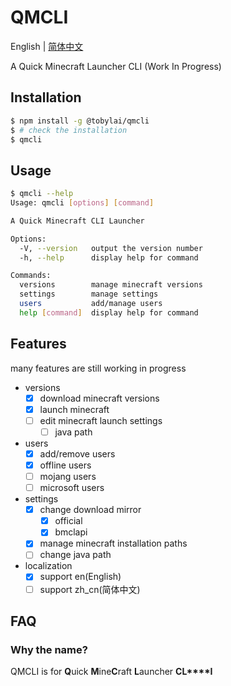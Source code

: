 # QMCLI
English | [简体中文](README_zh_cn.md)

A Quick Minecraft Launcher CLI (Work In Progress)

## Installation
```bash
$ npm install -g @tobylai/qmcli
$ # check the installation
$ qmcli
```

## Usage
```bash
$ qmcli --help
Usage: qmcli [options] [command]

A Quick Minecraft CLI Launcher

Options:
  -V, --version   output the version number
  -h, --help      display help for command

Commands:
  versions        manage minecraft versions
  settings        manage settings
  users           add/manage users
  help [command]  display help for command
```
## Features
many features are still working in progress

- versions
    - [X] download minecraft versions
    - [X] launch minecraft
    - [ ] edit minecraft launch settings
        - [ ] java path
- users
    - [X] add/remove users
    - [X] offline users
    - [ ] mojang users
    - [ ] microsoft users
- settings
    - [X] change download mirror
        - [X] official
        - [X] bmclapi
    - [X] manage minecraft installation paths
    - [ ] change java path
- localization
    - [X] support en(English)
    - [ ] support zh_cn(简体中文)

## FAQ
### Why the name?
QMCLI is for **Q**uick **M**ine**C**raft **L**auncher **CL****I**